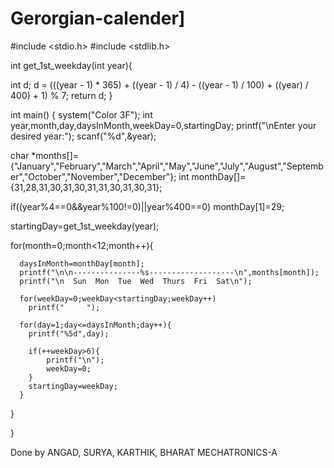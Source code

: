 # Gerorgian-calender]

#include <stdio.h>
#include <stdlib.h>

int get_1st_weekday(int year){

  int d;
  d = (((year - 1) * 365) + ((year - 1) / 4) - ((year - 1) / 100) + ((year) / 400) + 1) % 7;
  return d;
}

int main()
{
   system("Color 3F");
   int year,month,day,daysInMonth,weekDay=0,startingDay;
   printf("\nEnter your desired year:");
   scanf("%d",&year);

   char *months[]={"January","February","March","April","May","June","July","August","September","October","November","December"};
   int monthDay[]={31,28,31,30,31,30,31,31,30,31,30,31};

   if((year%4==0&&year%100!=0)||year%400==0)
       monthDay[1]=29;

   startingDay=get_1st_weekday(year);

   for(month=0;month<12;month++){

      daysInMonth=monthDay[month];
      printf("\n\n---------------%s-------------------\n",months[month]);
      printf("\n  Sun  Mon  Tue  Wed  Thurs  Fri  Sat\n");

      for(weekDay=0;weekDay<startingDay;weekDay++)
        printf("     ");

      for(day=1;day<=daysInMonth;day++){
        printf("%5d",day);

        if(++weekDay>6){
            printf("\n");
            weekDay=0;
        }
        startingDay=weekDay;
      }

   }


}

Done by ANGAD, SURYA, KARTHIK, BHARAT MECHATRONICS-A
